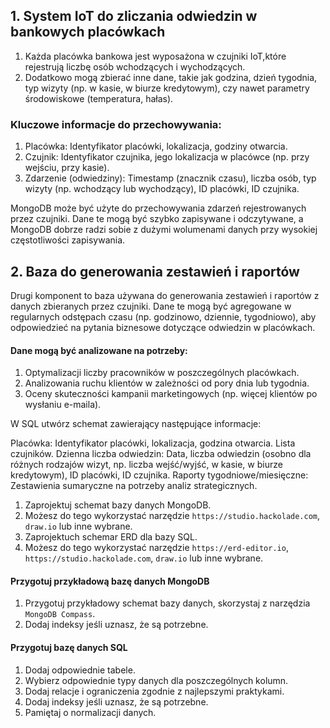 ﻿## 1. System IoT do zliczania odwiedzin w bankowych placówkach

1. Każda placówka bankowa jest wyposażona w czujniki IoT,które rejestrują liczbę osób wchodzących i wychodzących. 
1. Dodatkowo mogą zbierać inne dane, takie jak godzina, dzień tygodnia, typ wizyty (np. w kasie, w biurze kredytowym), czy nawet parametry środowiskowe (temperatura, hałas).

### Kluczowe informacje do przechowywania:
1. Placówka: Identyfikator placówki, lokalizacja, godziny otwarcia.
2. Czujnik: Identyfikator czujnika, jego lokalizacja w placówce (np. przy wejściu, przy kasie).
3. Zdarzenie (odwiedziny): Timestamp (znacznik czasu), liczba osób, typ wizyty (np. wchodzący lub wychodzący), ID placówki, ID czujnika.

MongoDB może być użyte do przechowywania zdarzeń rejestrowanych przez czujniki. Dane te mogą być szybko zapisywane i odczytywane, a MongoDB dobrze radzi sobie z dużymi wolumenami danych przy wysokiej częstotliwości zapisywania.

## 2. Baza do generowania zestawień i raportów
Drugi komponent to baza używana do generowania zestawień i raportów z danych zbieranych przez czujniki. Dane te mogą być agregowane w regularnych odstępach czasu (np. godzinowo, dziennie, tygodniowo), aby odpowiedzieć na pytania biznesowe dotyczące odwiedzin w placówkach. 

#### Dane mogą być analizowane na potrzeby:
1. Optymalizacji liczby pracowników w poszczególnych placówkach.
1. Analizowania ruchu klientów w zależności od pory dnia lub tygodnia.
1. Oceny skuteczności kampanii marketingowych (np. więcej klientów po wysłaniu e-maila).

W SQL utwórz schemat zawierający następujące informacje:

Placówka: Identyfikator placówki, lokalizacja, godzina otwarcia.
Lista czujników.
Dzienna liczba odwiedzin: Data, liczba odwiedzin (osobno dla różnych rodzajów wizyt, np. liczba wejść/wyjść, w kasie, w biurze kredytowym), ID placówki, ID czujnika.
Raporty tygodniowe/miesięczne: Zestawienia sumaryczne na potrzeby analiz strategicznych.

1. Zaprojektuj schemat bazy danych MongoDB.
1. Możesz do tego wykorzystać narzędzie `https://studio.hackolade.com`, `draw.io` lub inne wybrane.
1. Zaprojektuch schemar ERD dla bazy SQL.
1. Możesz do tego wykorzystać narzędzie `https://erd-editor.io`, `https://studio.hackolade.com`, `draw.io` lub inne wybrane.

#### Przygotuj przykładową bazę danych MongoDB
1. Przygotuj przykładowy schemat bazy danych, skorzystaj z narzędzia `MongoDB Compass`.
2. Dodaj indeksy jeśli uznasz, że są potrzebne.

#### Przygotuj bazę danych SQL
1. Dodaj odpowiednie tabele.
2. Wybierz odpowiednie typy danych dla poszczególnych kolumn.
3. Dodaj relacje i ograniczenia zgodnie z najlepszymi praktykami.
4. Dodaj indeksy jeśli uznasz, że są potrzebne.
5. Pamiętaj o normalizacji danych.
